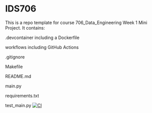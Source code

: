 # IDS706
This is a repo template for course 706_Data_Engineering Week 1 Mini Project. It contains:

.devcontainer including a Dockerfile

workflows including GitHub Actions

.gitignore

Makefile

README.md

main.py

requirements.txt

test_main.py
[![CI](https://github.com/hxia5/IDS706/actions/workflows/ci.yml/badge.svg)](https://github.com/hxia5/IDS706/actions/workflows/ci.yml)
